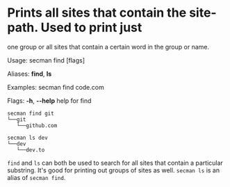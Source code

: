 # Prints all sites that contain the site-path. Used to print just
one group or all sites that contain a certain word in the group or name.

Usage:
  secman find [flags]

Aliases:
  **find**, **ls**

Examples:
secman find code.com

Flags:
  **-h**, **--help**   help for find

```code
secman find git
└──git
   └──github.com

secman ls dev
└──dev
   └──dev.to
```

`find` and `ls` can both be used to search for all sites that contain a particular substring. It's good for printing out groups of sites as well. `secman ls` is an alias of `secman find`.
